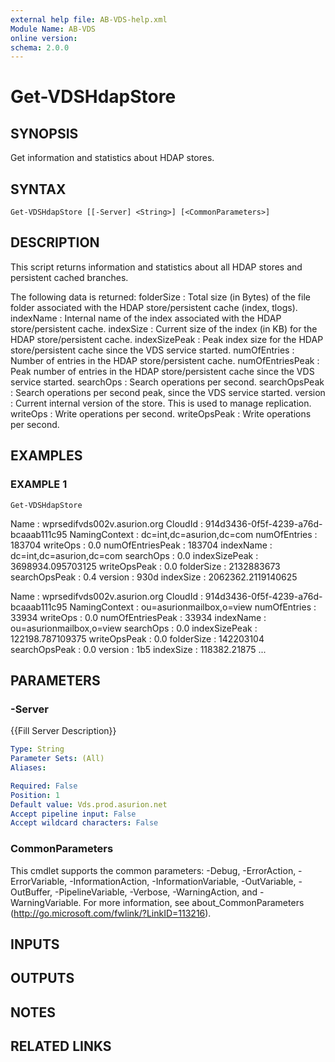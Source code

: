 ```yaml
---
external help file: AB-VDS-help.xml
Module Name: AB-VDS
online version:
schema: 2.0.0
---
```


# Get-VDSHdapStore

## SYNOPSIS
Get information and statistics about HDAP stores.

## SYNTAX

```
Get-VDSHdapStore [[-Server] <String>] [<CommonParameters>]
```

## DESCRIPTION
This script returns information and statistics about all HDAP stores and persistent cached branches.

The following data is returned:
folderSize       : Total size (in Bytes) of the file folder associated with the HDAP store/persistent cache (index, tlogs).
indexName        : Internal name of the index associated with the HDAP store/persistent cache.
indexSize        : Current size of the index (in KB) for the HDAP store/persistent cache.
indexSizePeak    : Peak index size for the HDAP store/persistent cache since the VDS service started.
numOfEntries     : Number of entries in the HDAP store/persistent cache.
numOfEntriesPeak : Peak number of entries in the HDAP store/persistent cache since the VDS service started.
searchOps        : Search operations per second.
searchOpsPeak    : Search operations per second peak, since the VDS service started.
version          : Current internal version of the store. 
This is used to manage replication.
writeOps         : Write operations per second.
writeOpsPeak     : Write operations per second.

## EXAMPLES

### EXAMPLE 1
```
Get-VDSHdapStore
```

Name             : wprsedifvds002v.asurion.org
CloudId          : 914d3436-0f5f-4239-a76d-bcaaab111c95
NamingContext    : dc=int,dc=asurion,dc=com
numOfEntries     : 183704
writeOps         : 0.0
numOfEntriesPeak : 183704
indexName        : dc=int,dc=asurion,dc=com
searchOps        : 0.0
indexSizePeak    : 3698934.095703125
writeOpsPeak     : 0.0
folderSize       : 2132883673
searchOpsPeak    : 0.4
version          : 930d
indexSize        : 2062362.2119140625

Name             : wprsedifvds002v.asurion.org
CloudId          : 914d3436-0f5f-4239-a76d-bcaaab111c95
NamingContext    : ou=asurionmailbox,o=view
numOfEntries     : 33934
writeOps         : 0.0
numOfEntriesPeak : 33934
indexName        : ou=asurionmailbox,o=view
searchOps        : 0.0
indexSizePeak    : 122198.787109375
writeOpsPeak     : 0.0
folderSize       : 142203104
searchOpsPeak    : 0.0
version          : 1b5
indexSize        : 118382.21875
...

## PARAMETERS

### -Server
{{Fill Server Description}}

```yaml
Type: String
Parameter Sets: (All)
Aliases:

Required: False
Position: 1
Default value: Vds.prod.asurion.net
Accept pipeline input: False
Accept wildcard characters: False
```

### CommonParameters
This cmdlet supports the common parameters: -Debug, -ErrorAction, -ErrorVariable, -InformationAction, -InformationVariable, -OutVariable, -OutBuffer, -PipelineVariable, -Verbose, -WarningAction, and -WarningVariable.
For more information, see about_CommonParameters (http://go.microsoft.com/fwlink/?LinkID=113216).

## INPUTS

## OUTPUTS

## NOTES

## RELATED LINKS
